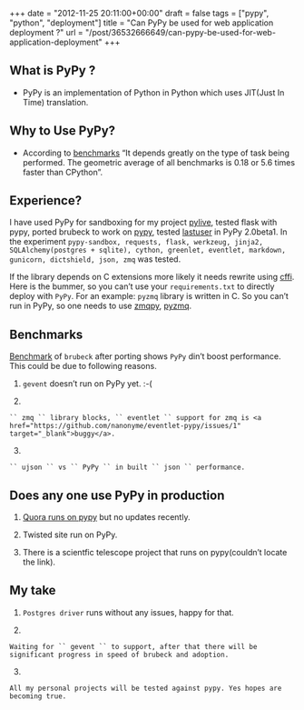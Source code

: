 +++
date = "2012-11-25 20:11:00+00:00"
draft = false
tags = ["pypy", "python", "deployment"]
title = "Can PyPy be used for web application deployment ?"
url = "/post/36532666649/can-pypy-be-used-for-web-application-deployment"
+++
## What is PyPy ?

*   PyPy is an implementation of Python in Python which uses JIT(Just In Time) translation.

## Why to Use PyPy?

*   According to <a href="http://speed.python.org" target="_blank">benchmarks</a> “It depends greatly on the type of task being performed. The geometric average of all benchmarks is 0.18 or 5.6 times faster than CPython”.

## Experience?

I have used PyPy for sandboxing for my project <a href="http://github.com/kracekumar/pylive" target="_blank">pylive</a>, tested flask with pypy, ported brubeck to work on <a href="https://github.com/kracekumar/brubeck/blob/pypy/pypy.md" target="_blank">pypy</a>, tested <a href="https://github.com/hasgeek/lastuser" target="_blank">lastuser</a> in PyPy 2.0beta1. In the experiment `` pypy-sandbox, requests, flask, werkzeug, jinja2, SQLAlchemy(postgres + sqlite), cython, greenlet, eventlet, markdown, gunicorn, dictshield, json, zmq `` was tested.

If the library depends on C extensions more likely it needs rewrite using <a href="http://cffi.readthedocs.org/en/latest/" target="_blank">cffi</a>. Here is the bummer, so you can’t use your `` requirements.txt `` to directly deploy with `` PyPy ``. For an example: `` pyzmq `` library is written in C. So you can’t run in PyPy, so one needs to use <a href="https://github.com/felipecruz/zmqpy" target="_blank">zmqpy</a>, <a href="https://github.com/svpcom/pyzmq-ctypes" target="_blank">pyzmq</a>.

## Benchmarks

<a href="https://gist.github.com/4137006" target="_blank">Benchmark</a> of `` brubeck `` after porting shows `` PyPy `` din’t boost performance. This could be due to following reasons.

1. `` gevent `` doesn’t run on PyPy yet. :-(


2.

    `` zmq `` library blocks, `` eventlet `` support for zmq is <a href="https://github.com/nanonyme/eventlet-pypy/issues/1" target="_blank">buggy</a>.


3.

    `` ujson `` vs `` PyPy `` in built `` json `` performance.



## Does any one use PyPy in production

1. <a href="http://www.quora.com/Alex-Gaynor/Posts/Quora-is-now-running-on-PyPy" target="_blank">Quora runs on pypy</a> but no updates recently.


2. Twisted site run on PyPy.


3. There is a scientfic telescope project that runs on pypy(couldn’t locate the link).



## My take

1. `` Postgres driver `` runs without any issues, happy for that.


2.

    Waiting for `` gevent `` to support, after that there will be significant progress in speed of brubeck and adoption.


3.

    All my personal projects will be tested against pypy. Yes hopes are becoming true.

